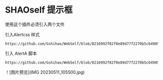 # SHAOself 提示框

使用这个插件必须引入两个文件

引入Alertcss 样式
```
https://github.com/Gshihao/WebSelf/blob/8216992f02f0e89d77f2270b5c64905809c0c995/Alert/Alertcss.css
```
引入 AlertA 脚本

```
https://github.com/Gshihao/WebSelf/blob/8216992f02f0e89d77f2270b5c64905809c0c995/Alert/AlertA.js
```

！[图片预览](IMG 20230511_105500.jpg)

